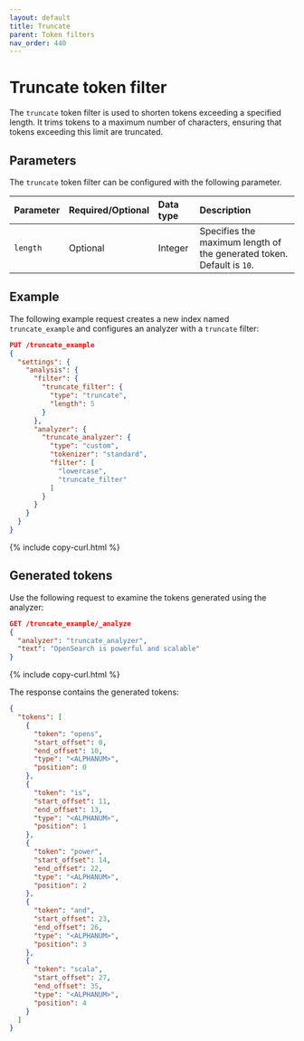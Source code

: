 ```yaml
---
layout: default
title: Truncate
parent: Token filters
nav_order: 440
---
```


# Truncate token filter

The `truncate` token filter is used to shorten tokens exceeding a specified length. It trims tokens to a maximum number of characters, ensuring that tokens exceeding this limit are truncated. 

## Parameters

The `truncate` token filter can be configured with the following parameter.

Parameter | Required/Optional | Data type | Description
:--- | :--- | :--- | :--- 
`length` | Optional | Integer | Specifies the maximum length of the generated token. Default is `10`.

## Example

The following example request creates a new index named `truncate_example` and configures an analyzer with a `truncate` filter:

```json
PUT /truncate_example
{
  "settings": {
    "analysis": {
      "filter": {
        "truncate_filter": {
          "type": "truncate",
          "length": 5
        }
      },
      "analyzer": {
        "truncate_analyzer": {
          "type": "custom",
          "tokenizer": "standard",
          "filter": [
            "lowercase",
            "truncate_filter"
          ]
        }
      }
    }
  }
}
```
{% include copy-curl.html %}

## Generated tokens

Use the following request to examine the tokens generated using the analyzer:

```json
GET /truncate_example/_analyze
{
  "analyzer": "truncate_analyzer",
  "text": "OpenSearch is powerful and scalable"
}

```
{% include copy-curl.html %}

The response contains the generated tokens:

```json
{
  "tokens": [
    {
      "token": "opens",
      "start_offset": 0,
      "end_offset": 10,
      "type": "<ALPHANUM>",
      "position": 0
    },
    {
      "token": "is",
      "start_offset": 11,
      "end_offset": 13,
      "type": "<ALPHANUM>",
      "position": 1
    },
    {
      "token": "power",
      "start_offset": 14,
      "end_offset": 22,
      "type": "<ALPHANUM>",
      "position": 2
    },
    {
      "token": "and",
      "start_offset": 23,
      "end_offset": 26,
      "type": "<ALPHANUM>",
      "position": 3
    },
    {
      "token": "scala",
      "start_offset": 27,
      "end_offset": 35,
      "type": "<ALPHANUM>",
      "position": 4
    }
  ]
}
```
